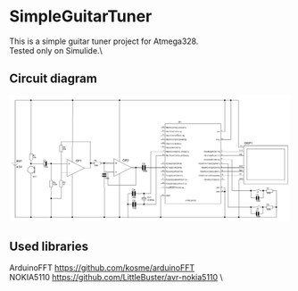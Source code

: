 # SimpleGuitarTuner

This is a simple guitar tuner project for Atmega328.\
Tested only on Simulide.\

## Circuit diagram
![plot](./Schematic.png)


## Used libraries
ArduinoFFT https://github.com/kosme/arduinoFFT \
NOKIA5110 https://github.com/LittleBuster/avr-nokia5110 \


